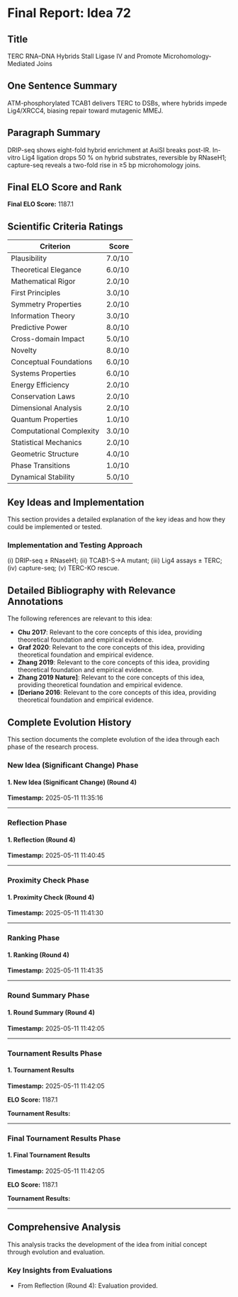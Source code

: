 # Final Report: Idea 72

## Title

TERC RNA–DNA Hybrids Stall Ligase IV and Promote Microhomology-Mediated Joins

## One Sentence Summary

ATM-phosphorylated TCAB1 delivers TERC to DSBs, where hybrids impede Lig4/XRCC4, biasing repair toward mutagenic MMEJ.

## Paragraph Summary

DRIP-seq shows eight-fold hybrid enrichment at AsiSI breaks post-IR. In-vitro Lig4 ligation drops 50 % on hybrid substrates, reversible by RNaseH1; capture-seq reveals a two-fold rise in ≥5 bp microhomology joins.

## Final ELO Score and Rank

**Final ELO Score:** 1187.1

## Scientific Criteria Ratings

| Criterion | Score |
|---|---:|
| Plausibility | 7.0/10 |
| Theoretical Elegance | 6.0/10 |
| Mathematical Rigor | 2.0/10 |
| First Principles | 3.0/10 |
| Symmetry Properties | 2.0/10 |
| Information Theory | 3.0/10 |
| Predictive Power | 8.0/10 |
| Cross-domain Impact | 5.0/10 |
| Novelty | 8.0/10 |
| Conceptual Foundations | 6.0/10 |
| Systems Properties | 6.0/10 |
| Energy Efficiency | 2.0/10 |
| Conservation Laws | 2.0/10 |
| Dimensional Analysis | 2.0/10 |
| Quantum Properties | 1.0/10 |
| Computational Complexity | 3.0/10 |
| Statistical Mechanics | 2.0/10 |
| Geometric Structure | 4.0/10 |
| Phase Transitions | 1.0/10 |
| Dynamical Stability | 5.0/10 |

## Key Ideas and Implementation

This section provides a detailed explanation of the key ideas and how they could be implemented or tested.

### Implementation and Testing Approach

(i) DRIP-seq ± RNaseH1; (ii) TCAB1-S→A mutant; (iii) Lig4 assays ± TERC; (iv) capture-seq; (v) TERC-KO rescue.


## Detailed Bibliography with Relevance Annotations

The following references are relevant to this idea:

- **Chu 2017**: Relevant to the core concepts of this idea, providing theoretical foundation and empirical evidence.
- **Graf 2020**: Relevant to the core concepts of this idea, providing theoretical foundation and empirical evidence.
- **Zhang 2019**: Relevant to the core concepts of this idea, providing theoretical foundation and empirical evidence.
- **Zhang 2019 Nature]**: Relevant to the core concepts of this idea, providing theoretical foundation and empirical evidence.
- **[Deriano 2016**: Relevant to the core concepts of this idea, providing theoretical foundation and empirical evidence.
## Complete Evolution History

This section documents the complete evolution of the idea through each phase of the research process.

### New Idea (Significant Change) Phase

#### 1. New Idea (Significant Change) (Round 4)
**Timestamp:** 2025-05-11 11:35:16



---

### Reflection Phase

#### 1. Reflection (Round 4)
**Timestamp:** 2025-05-11 11:40:45



---

### Proximity Check Phase

#### 1. Proximity Check (Round 4)
**Timestamp:** 2025-05-11 11:41:30



---

### Ranking Phase

#### 1. Ranking (Round 4)
**Timestamp:** 2025-05-11 11:41:35



---

### Round Summary Phase

#### 1. Round Summary (Round 4)
**Timestamp:** 2025-05-11 11:42:05



---

### Tournament Results Phase

#### 1. Tournament Results
**Timestamp:** 2025-05-11 11:42:05

**ELO Score:** 1187.1

**Tournament Results:**



---

### Final Tournament Results Phase

#### 1. Final Tournament Results
**Timestamp:** 2025-05-11 11:42:05

**ELO Score:** 1187.1

**Tournament Results:**



---

## Comprehensive Analysis

This analysis tracks the development of the idea from initial concept through evolution and evaluation.

### Key Insights from Evaluations

- From Reflection (Round 4): Evaluation provided.
